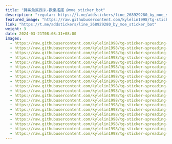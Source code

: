 ```yaml
---
title: "胖鯊魚鯊西米-歡樂搖擺 @moe_sticker_bot"
description: "regular: https://t.me/addstickers/line_268929280_by_moe_sticker_bot"
featured_image: "https://raw.githubusercontent.com/kylelin1998/tg-sticker-spreading-worldwide-images/main/img/5e5f45dc-846b-444e-9825-0232ef42b0ac.jpg"
link: "https://t.me/addstickers/line_268929280_by_moe_sticker_bot"
weight: 3
date: 2024-03-21T08:08:31+08:00
images:
  - https://raw.githubusercontent.com/kylelin1998/tg-sticker-spreading-worldwide-images/main/img/5e5f45dc-846b-444e-9825-0232ef42b0ac.jpg
  - https://raw.githubusercontent.com/kylelin1998/tg-sticker-spreading-worldwide-images/main/img/a30c4786-3e4b-4fed-9abd-8f96564920c8.jpg
  - https://raw.githubusercontent.com/kylelin1998/tg-sticker-spreading-worldwide-images/main/img/0c33fa5b-40fd-4fd6-bf61-b231371d3eaa.jpg
  - https://raw.githubusercontent.com/kylelin1998/tg-sticker-spreading-worldwide-images/main/img/ce304122-7901-4e49-9efa-299b35f451e1.jpg
  - https://raw.githubusercontent.com/kylelin1998/tg-sticker-spreading-worldwide-images/main/img/f8487e21-2bf1-4c7a-bc4b-5a6a8b481138.jpg
  - https://raw.githubusercontent.com/kylelin1998/tg-sticker-spreading-worldwide-images/main/img/afea13ca-40ba-4c6c-9271-8c6cc47fe7b8.jpg
  - https://raw.githubusercontent.com/kylelin1998/tg-sticker-spreading-worldwide-images/main/img/2e538ff7-a79f-48e8-9deb-7632a44fbb74.jpg
  - https://raw.githubusercontent.com/kylelin1998/tg-sticker-spreading-worldwide-images/main/img/c5302d89-7828-455b-8991-4f3652474d3b.jpg
  - https://raw.githubusercontent.com/kylelin1998/tg-sticker-spreading-worldwide-images/main/img/59c7ddce-a8ff-4a73-b316-65e0c24a00d4.jpg
  - https://raw.githubusercontent.com/kylelin1998/tg-sticker-spreading-worldwide-images/main/img/53c0cca2-b0da-4772-b18c-12dc746bc9e7.jpg
  - https://raw.githubusercontent.com/kylelin1998/tg-sticker-spreading-worldwide-images/main/img/59c6a4e9-58d4-42b5-8c6f-de19773f2372.jpg
  - https://raw.githubusercontent.com/kylelin1998/tg-sticker-spreading-worldwide-images/main/img/67e2c0f9-8ba9-4a6a-bcff-0957cbf3568a.jpg
  - https://raw.githubusercontent.com/kylelin1998/tg-sticker-spreading-worldwide-images/main/img/6847c34e-8d3c-432d-a846-e1e1edd0e87a.jpg
  - https://raw.githubusercontent.com/kylelin1998/tg-sticker-spreading-worldwide-images/main/img/66fddab0-c58a-4aed-b125-49c45cac0535.jpg
  - https://raw.githubusercontent.com/kylelin1998/tg-sticker-spreading-worldwide-images/main/img/f2fbdad9-8231-49f0-b4be-3d8cb94e7b7d.jpg
  - https://raw.githubusercontent.com/kylelin1998/tg-sticker-spreading-worldwide-images/main/img/9d00499f-28ea-4fa7-b4db-f8ddc948e3e3.jpg
  - https://raw.githubusercontent.com/kylelin1998/tg-sticker-spreading-worldwide-images/main/img/2cb1e768-05e7-4b36-b691-61c23c00fe7e.jpg
  - https://raw.githubusercontent.com/kylelin1998/tg-sticker-spreading-worldwide-images/main/img/ac9204c0-ba38-488e-b94d-14703e98ba19.jpg
  - https://raw.githubusercontent.com/kylelin1998/tg-sticker-spreading-worldwide-images/main/img/5428e1d6-2dae-4edf-9ea0-ec0693cbf373.jpg
  - https://raw.githubusercontent.com/kylelin1998/tg-sticker-spreading-worldwide-images/main/img/045f3dc8-a58f-44d3-8584-4ce318f7f8a0.jpg
---
```


